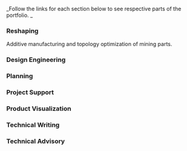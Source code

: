 _Follow the links for each section below to see respective parts of the portfolio. _

### Reshaping

Additive manufacturing and topology optimization of mining parts. 

### Design Engineering

### Planning

### Project Support



### Product Visualization

### Technical Writing

### Technical Advisory

### 



<!---##
<p align="center">
  <img width="460" height="300" src="images/manifold_single_transparent.png">
</p>

<a href="https://lup.lub.lu.se/student-papers/search/publication/8915962">https://lup.lub.lu.se/student-papers/search/publication/8915962</a>
-->

